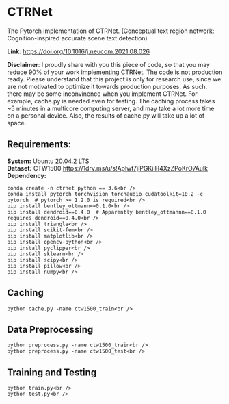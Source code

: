 # CTRNet
The Pytorch implementation of CTRNet. (Conceptual text region network: Cognition-inspired accurate scene text detection)<br />

**Link**: https://doi.org/10.1016/j.neucom.2021.08.026<br />

**Disclaimer**: I proudly share with you this piece of code, so that you may reduce 90% of your work implementing CTRNet. The code is not production ready. Please understand that this project is only for research use, since we are not motivated to optimize it towards production purposes. As such, there may be some inconvinence when you implement CTRNet. For example, cache.py is needed even for testing. The caching process takes ~5 minutes in a multicore computing server, and may take a lot more time on a personal device. Also, the results of cache.py will take up a lot of space.

## Requirements:
**System:** Ubuntu 20.04.2 LTS<br />
**Dataset:** CTW1500 https://1drv.ms/u/s!Aplwt7jiPGKilH4XzZPoKrO7Aulk<br />
**Dependency:**<br />
```
conda create -n ctrnet python == 3.6<br />
conda install pytorch torchvision torchaudio cudatoolkit=10.2 -c pytorch  # pytorch >= 1.2.0 is required<br />
pip install bentley_ottmann==0.1.0<br />
pip install dendroid==0.4.0  # Apparently bentley_ottmannn==0.1.0 requires dendroid==0.4.0<br />
pip install triangle<br />
pip install scikit-fem<br />
pip install matplotlib<br />
pip install opencv-python<br />
pip install pyclipper<br />
pip install sklearn<br />
pip install scipy<br />
pip install pillow<br />
pip install numpy<br />
```

## Caching
```
python cache.py -name ctw1500_train<br />
```

## Data Preprocessing
```
python preprocess.py -name ctw1500_train<br />
python preprocess.py -name ctw1500_test<br />
```

## Training and Testing
```
python train.py<br />
python test.py<br />
```
